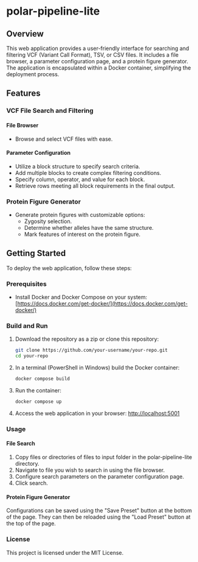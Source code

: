 # polar-pipeline-lite

## Overview

This web application provides a user-friendly interface for searching and filtering VCF (Variant Call Format), TSV, or CSV files. It includes a file browser, a parameter configuration page, and a protein figure generator. The application is encapsulated within a Docker container, simplifying the deployment process.

## Features

### VCF File Search and Filtering

#### File Browser
- Browse and select VCF files with ease.

#### Parameter Configuration
- Utilize a block structure to specify search criteria.
- Add multiple blocks to create complex filtering conditions.
- Specify column, operator, and value for each block.
- Retrieve rows meeting all block requirements in the final output.

### Protein Figure Generator

- Generate protein figures with customizable options:
  - Zygosity selection.
  - Determine whether alleles have the same structure.
  - Mark features of interest on the protein figure.

## Getting Started

To deploy the web application, follow these steps:

### Prerequisites

- Install Docker and Docker Compose on your system: [https://docs.docker.com/get-docker/](https://docs.docker.com/get-docker/)

### Build and Run

1. Download the repository as a zip or clone this repository:
   ```bash
   git clone https://github.com/your-username/your-repo.git
   cd your-repo
   ```
2. In a terminal (PowerShell in Windows) build the Docker container:
   ```bash
   docker compose build
   ```
3. Run the container:
   ```bash
   docker compose up
   ```
4. Access the web application in your browser: [http://localhost:5001](http://localhost:5001)

### Usage

#### File Search

1. Copy files or directories of files to input folder in the polar-pipeline-lite directory.
2. Navigate to file you wish to search in using the file browser.
3. Configure search parameters on the parameter configuration page.
4. Click search.

#### Protein Figure Generator

Configurations can be saved using the "Save Preset" button at the bottom of the page. They can then be reloaded using the "Load Preset" button at the top of the page.

### License
This project is licensed under the MIT License.
